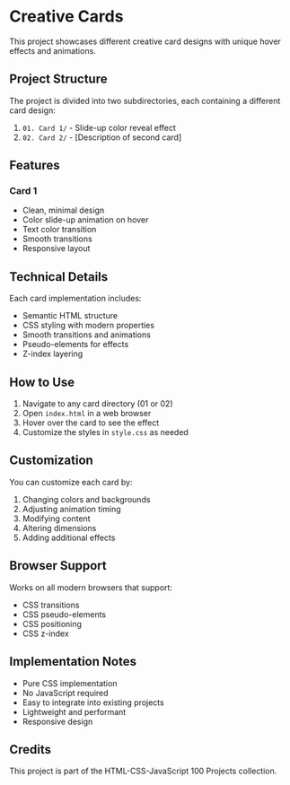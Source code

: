 # Creative Cards

This project showcases different creative card designs with unique hover effects and animations.

## Project Structure

The project is divided into two subdirectories, each containing a different card design:
1. `01. Card 1/` - Slide-up color reveal effect
2. `02. Card 2/` - [Description of second card]

## Features

### Card 1
- Clean, minimal design
- Color slide-up animation on hover
- Text color transition
- Smooth transitions
- Responsive layout

## Technical Details

Each card implementation includes:
- Semantic HTML structure
- CSS styling with modern properties
- Smooth transitions and animations
- Pseudo-elements for effects
- Z-index layering

## How to Use

1. Navigate to any card directory (01 or 02)
2. Open `index.html` in a web browser
3. Hover over the card to see the effect
4. Customize the styles in `style.css` as needed

## Customization

You can customize each card by:
1. Changing colors and backgrounds
2. Adjusting animation timing
3. Modifying content
4. Altering dimensions
5. Adding additional effects

## Browser Support

Works on all modern browsers that support:
- CSS transitions
- CSS pseudo-elements
- CSS positioning
- CSS z-index

## Implementation Notes

- Pure CSS implementation
- No JavaScript required
- Easy to integrate into existing projects
- Lightweight and performant
- Responsive design

## Credits

This project is part of the HTML-CSS-JavaScript 100 Projects collection. 